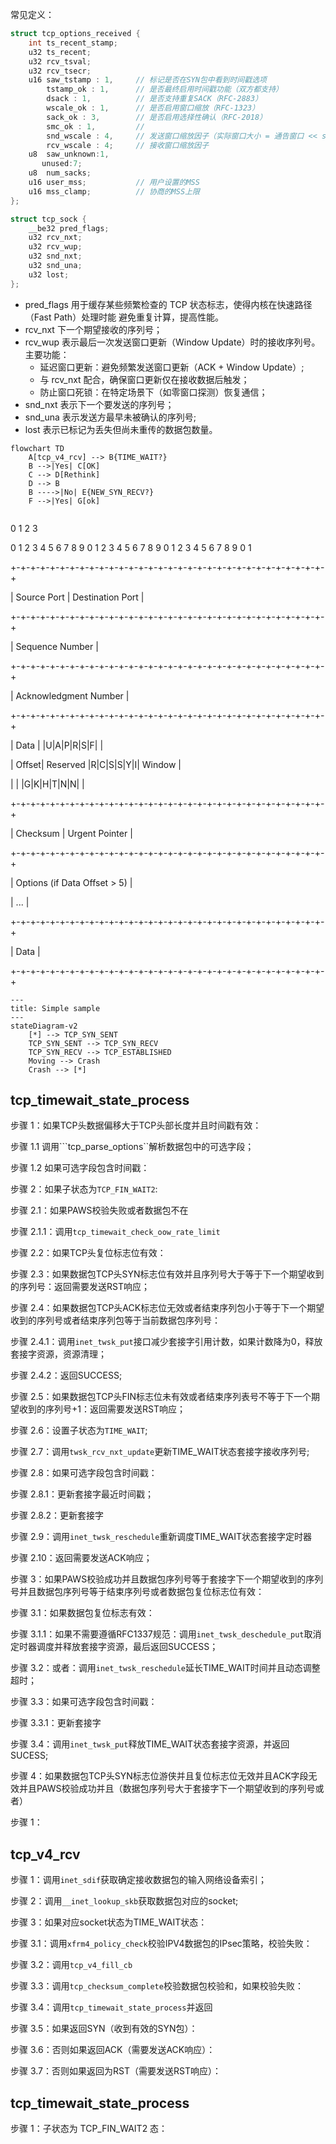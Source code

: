 常见定义：
```C
struct tcp_options_received {
    int ts_recent_stamp;    
    u32 ts_recent;
    u32	rcv_tsval;
    u32	rcv_tsecr;
    u16 saw_tstamp : 1,     // 标记是否在SYN包中看到时间戳选项
        tstamp_ok : 1,      // 是否最终启用时间戳功能（双方都支持）
        dsack : 1,          // 是否支持重复SACK（RFC-2883）
        wscale_ok : 1,      // 是否启用窗口缩放（RFC-1323）
        sack_ok : 3,        // 是否启用选择性确认（RFC-2018）
        smc_ok : 1,         // 
        snd_wscale : 4,     // 发送窗口缩放因子（实际窗口大小 = 通告窗口 << snd_wscale）
        rcv_wscale : 4;     // 接收窗口缩放因子
    u8	saw_unknown:1,
       unused:7;
    u8	num_sacks;
    u16	user_mss;           // 用户设置的MSS
    u16	mss_clamp;          // 协商的MSS上限
};
```

```C
struct tcp_sock {
    __be32 pred_flags;
    u32 rcv_nxt;
    u32 rcv_wup;
    u32 snd_nxt;
    u32 snd_una;
    u32 lost;
};
```
+ pred_flags
  用于缓存某些频繁检查的 TCP 状态标志，使得内核在快速路径（Fast Path）处理时能 避免重复计算，提高性能。
+ rcv_nxt
  下一个期望接收的序列号；
+ rcv_wup
  表示最后一次发送窗口更新（Window Update）时的接收序列号。主要功能：
  + 延迟窗口更新：避免频繁发送窗口更新（ACK + Window Update）;
  + 与 rcv_nxt 配合，确保窗口更新仅在接收数据后触发；
  + 防止窗口死锁：在特定场景下（如零窗口探测）恢复通信；
+ snd_nxt
  表示下一个要发送的序列号；
+ snd_una
  表示发送方最早未被确认的序列号;
+ lost
  表示已标记为丢失但尚未重传的数据包数量。


```mermaid
flowchart TD
    A[tcp_v4_rcv] --> B{TIME_WAIT?}
    B -->|Yes| C[OK]
    C --> D[Rethink]
    D --> B
    B ---->|No| E{NEW_SYN_RECV?}
    F -->|Yes| G[ok]


```
  
 0                   1                   2                   3
 
 0 1 2 3 4 5 6 7 8 9 0 1 2 3 4 5 6 7 8 9 0 1 2 3 4 5 6 7 8 9 0 1
 
+-+-+-+-+-+-+-+-+-+-+-+-+-+-+-+-+-+-+-+-+-+-+-+-+-+-+-+-+-+-+-+-+

|          Source Port          |       Destination Port        |

+-+-+-+-+-+-+-+-+-+-+-+-+-+-+-+-+-+-+-+-+-+-+-+-+-+-+-+-+-+-+-+-+

|                        Sequence Number                        |

+-+-+-+-+-+-+-+-+-+-+-+-+-+-+-+-+-+-+-+-+-+-+-+-+-+-+-+-+-+-+-+-+

|                    Acknowledgment Number                      |

+-+-+-+-+-+-+-+-+-+-+-+-+-+-+-+-+-+-+-+-+-+-+-+-+-+-+-+-+-+-+-+-+

|  Data |           |U|A|P|R|S|F|                               |

| Offset| Reserved  |R|C|S|S|Y|I|            Window             |

|       |           |G|K|H|T|N|N|                               |

+-+-+-+-+-+-+-+-+-+-+-+-+-+-+-+-+-+-+-+-+-+-+-+-+-+-+-+-+-+-+-+-+

|           Checksum            |         Urgent Pointer        |

+-+-+-+-+-+-+-+-+-+-+-+-+-+-+-+-+-+-+-+-+-+-+-+-+-+-+-+-+-+-+-+-+

|                    Options (if Data Offset > 5)               |

|                             ...                               |

+-+-+-+-+-+-+-+-+-+-+-+-+-+-+-+-+-+-+-+-+-+-+-+-+-+-+-+-+-+-+-+-+

|                             Data                              |

+-+-+-+-+-+-+-+-+-+-+-+-+-+-+-+-+-+-+-+-+-+-+-+-+-+-+-+-+-+-+-+-+

```mermaid
---
title: Simple sample
---
stateDiagram-v2
    [*] --> TCP_SYN_SENT
    TCP_SYN_SENT --> TCP_SYN_RECV
    TCP_SYN_RECV --> TCP_ESTABLISHED
    Moving --> Crash
    Crash --> [*]

```
## tcp_timewait_state_process
步骤 1：如果TCP头数据偏移大于TCP头部长度并且时间戳有效：

步骤 1.1 调用```tcp_parse_options``解析数据包中的可选字段；

步骤 1.2 如果可选字段包含时间戳：

步骤 2：如果子状态为```TCP_FIN_WAIT2```:

步骤 2.1：如果PAWS校验失败或者数据包不在

步骤 2.1.1：调用```tcp_timewait_check_oow_rate_limit```

步骤 2.2：如果TCP头复位标志位有效：

步骤 2.3：如果数据包TCP头SYN标志位有效并且序列号大于等于下一个期望收到的序列号：返回需要发送RST响应；

步骤 2.4：如果数据包TCP头ACK标志位无效或者结束序列包小于等于下一个期望收到的序列号或者结束序列包等于当前数据包序列号：

步骤 2.4.1：调用```inet_twsk_put```接口减少套接字引用计数，如果计数降为0，释放套接字资源，资源清理；

步骤 2.4.2：返回SUCCESS;

步骤 2.5：如果数据包TCP头FIN标志位未有效或者结束序列表号不等于下一个期望收到的序列号+1：返回需要发送RST响应；

步骤 2.6：设置子状态为```TIME_WAIT```;

步骤 2.7：调用```twsk_rcv_nxt_update```更新TIME_WAIT状态套接字接收序列号;

步骤 2.8：如果可选字段包含时间戳：

步骤 2.8.1：更新套接字最近时间戳；

步骤 2.8.2：更新套接字

步骤 2.9：调用```inet_twsk_reschedule```重新调度TIME_WAIT状态套接字定时器

步骤 2.10：返回需要发送ACK响应；

步骤 3：如果PAWS校验成功并且数据包序列号等于套接字下一个期望收到的序列号并且数据包序列号等于结束序列号或者数据包复位标志位有效：

步骤 3.1：如果数据包复位标志有效：

步骤 3.1.1：如果不需要遵循RFC1337规范：调用```inet_twsk_deschedule_put```取消定时器调度并释放套接字资源，最后返回SUCCESS；

步骤 3.2：或者：调用```inet_twsk_reschedule```延长TIME_WAIT时间并且动态调整超时；

步骤 3.3：如果可选字段包含时间戳：

步骤 3.3.1：更新套接字

步骤 3.4：调用```inet_twsk_put```释放TIME_WAIT状态套接字资源，并返回SUCESS;

步骤 4：如果数据包TCP头SYN标志位游侠并且复位标志位无效并且ACK字段无效并且PAWS校验成功并且（数据包序列号大于套接字下一个期望收到的序列号或者）




步骤 1：
## tcp_v4_rcv
步骤 1：调用```inet_sdif```获取确定接收数据包的输入网络设备索引；

步骤 2：调用```__inet_lookup_skb```获取数据包对应的socket;

步骤 3：如果对应socket状态为TIME_WAIT状态：

步骤 3.1：调用```xfrm4_policy_check```校验IPV4数据包的IPsec策略，校验失败：

步骤 3.2：调用```tcp_v4_fill_cb```

步骤 3.3：调用```tcp_checksum_complete```校验数据包校验和，如果校验失败：

步骤 3.4：调用```tcp_timewait_state_process```并返回

步骤 3.5：如果返回SYN（收到有效的SYN包）：

步骤 3.6：否则如果返回ACK（需要发送ACK响应）：

步骤 3.7：否则如果返回为RST（需要发送RST响应）：


## tcp_timewait_state_process
步骤 1：子状态为 TCP_FIN_WAIT2 态：

